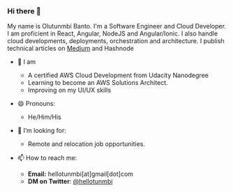 ### Hi there 👋
My name is Olutunmbi Banto. I'm a Software Engineer and Cloud Developer. I am proficient in React, Angular, NodeJS and Angular/Ionic. I also handle cloud developments, deployments, orchestration and architecture. I publish technical articles on [Medium](https://hellotunmbi.medium.com) and Hashnode

- 🌱 I am 
  - A certified AWS Cloud Development from Udacity Nanodegree
  - Learning to become an AWS Solutions Architect. 
  - Improving on my UI/UX skills

- 😄 Pronouns: 
  - He/Him/His

- 🤔 I’m looking for:
  - Remote and relocation job opportunities.

- 📫 How to reach me:

  - **Email:** hellotunmbi[at]gmail[dot]com
  - **DM on Twitter**: [@hellotunmbi](https://www.twitter.com/hellotumbi)

<!--
**hellotunmbi/hellotunmbi** is a ✨ _special_ ✨ repository because its `README.md` (this file) appears on your GitHub profile.

Here are some ideas to get you started:

- 🔭 I’m currently working on ...
- 🌱 I’m currently learning ...
- 👯 I’m looking to collaborate on ...
- 🤔 I’m looking for help with ...
- 💬 Ask me about ...
- 📫 How to reach me: ...
- 😄 Pronouns: ...
- ⚡ Fun fact: ...
-->

